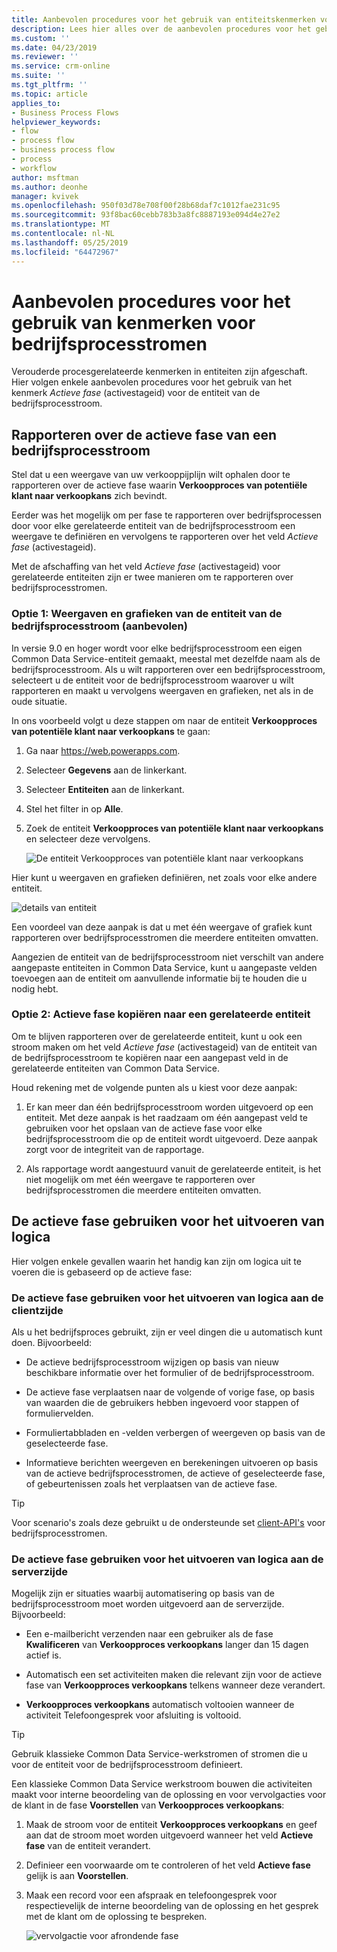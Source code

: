 ```yaml
---
title: Aanbevolen procedures voor het gebruik van entiteitskenmerken voor bedrijfsprocesstromen| Microsoft Docs
description: Lees hier alles over de aanbevolen procedures voor het gebruik van entiteitskenmerken voor bedrijfsprocesstromen.
ms.custom: ''
ms.date: 04/23/2019
ms.reviewer: ''
ms.service: crm-online
ms.suite: ''
ms.tgt_pltfrm: ''
ms.topic: article
applies_to:
- Business Process Flows
helpviewer_keywords:
- flow
- process flow
- business process flow
- process
- workflow
author: msftman
ms.author: deonhe
manager: kvivek
ms.openlocfilehash: 950f03d78e708f00f28b68daf7c1012fae231c95
ms.sourcegitcommit: 93f8bac60cebb783b3a8fc8887193e094d4e27e2
ms.translationtype: MT
ms.contentlocale: nl-NL
ms.lasthandoff: 05/25/2019
ms.locfileid: "64472967"
---
```

# <a name="best-practices-in-using-business-process-flow-attributes"></a>Aanbevolen procedures voor het gebruik van kenmerken voor bedrijfsprocesstromen


Verouderde procesgerelateerde kenmerken in entiteiten zijn afgeschaft. Hier volgen enkele aanbevolen procedures voor het gebruik van het kenmerk *Actieve fase* (activestageid) voor de entiteit van de bedrijfsprocesstroom. 

## <a name="reporting-on-the-active-stage-of-a-business-process-flow"></a>Rapporteren over de actieve fase van een bedrijfsprocesstroom

Stel dat u een weergave van uw verkooppijplijn wilt ophalen door te rapporteren over de actieve fase waarin **Verkoopproces van potentiële klant naar verkoopkans** zich bevindt.

Eerder was het mogelijk om per fase te rapporteren over bedrijfsprocessen door voor elke gerelateerde entiteit van de bedrijfsprocesstroom een weergave te definiëren en vervolgens te rapporteren over het veld *Actieve fase* (activestageid).

Met de afschaffing van het veld *Actieve fase* (activestageid) voor gerelateerde entiteiten zijn er twee manieren om te rapporteren over bedrijfsprocesstromen.

### <a name="option-1-views-and-charts-on-business-process-flow-entity-recommended"></a>Optie 1: Weergaven en grafieken van de entiteit van de bedrijfsprocesstroom **(aanbevolen)**

In versie 9.0 en hoger wordt voor elke bedrijfsprocesstroom een eigen Common Data Service-entiteit gemaakt, meestal met dezelfde naam als de bedrijfsprocesstroom. Als u wilt rapporteren over een bedrijfsprocesstroom, selecteert u de entiteit voor de bedrijfsprocesstroom waarover u wilt rapporteren en maakt u vervolgens weergaven en grafieken, net als in de oude situatie.

In ons voorbeeld volgt u deze stappen om naar de entiteit **Verkoopproces van potentiële klant naar verkoopkans** te gaan:
1. Ga naar https://web.powerapps.com.
1. Selecteer **Gegevens** aan de linkerkant.
1. Selecteer **Entiteiten** aan de linkerkant.
1. Stel het filter in op **Alle**.
1. Zoek de entiteit **Verkoopproces van potentiële klant naar verkoopkans** en selecteer deze vervolgens.

   ![De entiteit Verkoopproces van potentiële klant naar verkoopkans](media/best-practices-entity-attributes/lead-opportunity-process.png)

Hier kunt u weergaven en grafieken definiëren, net zoals voor elke andere entiteit.

![details van entiteit](media/best-practices-entity-attributes/lead-to-opportunity-sales-process-details.png)

Een voordeel van deze aanpak is dat u met één weergave of grafiek kunt rapporteren over bedrijfsprocesstromen die meerdere entiteiten omvatten.

Aangezien de entiteit van de bedrijfsprocesstroom niet verschilt van andere aangepaste entiteiten in Common Data Service, kunt u aangepaste velden toevoegen aan de entiteit om aanvullende informatie bij te houden die u nodig hebt.

### <a name="option-2-copy-active-stage-to-a-related-entity"></a>Optie 2: Actieve fase kopiëren naar een gerelateerde entiteit

Om te blijven rapporteren over de gerelateerde entiteit, kunt u ook een stroom maken om het veld *Actieve fase* (activestageid) van de entiteit van de bedrijfsprocesstroom te kopiëren naar een aangepast veld in de gerelateerde entiteiten van Common Data Service.

Houd rekening met de volgende punten als u kiest voor deze aanpak:

1.  Er kan meer dan één bedrijfsprocesstroom worden uitgevoerd op een entiteit. Met deze aanpak is het raadzaam om één aangepast veld te gebruiken voor het opslaan van de actieve fase voor elke bedrijfsprocesstroom die op de entiteit wordt uitgevoerd. Deze aanpak zorgt voor de integriteit van de rapportage.

1.  Als rapportage wordt aangestuurd vanuit de gerelateerde entiteit, is het niet mogelijk om met één weergave te rapporteren over bedrijfsprocesstromen die meerdere entiteiten omvatten.

## <a name="using-the-active-stage-to-run-logic"></a>De actieve fase gebruiken voor het uitvoeren van logica

Hier volgen enkele gevallen waarin het handig kan zijn om logica uit te voeren die is gebaseerd op de actieve fase:

### <a name="using-the-active-stage-to-run-client-side-logic"></a>De actieve fase gebruiken voor het uitvoeren van logica aan de clientzijde

Als u het bedrijfsproces gebruikt, zijn er veel dingen die u automatisch kunt doen. Bijvoorbeeld:

-   De actieve bedrijfsprocesstroom wijzigen op basis van nieuw beschikbare informatie over het formulier of de bedrijfsprocesstroom.

-   De actieve fase verplaatsen naar de volgende of vorige fase, op basis van waarden die de gebruikers hebben ingevoerd voor stappen of formuliervelden.

-   Formuliertabbladen en -velden verbergen of weergeven op basis van de geselecteerde fase.

-   Informatieve berichten weergeven en berekeningen uitvoeren op basis van de actieve bedrijfsprocesstromen, de actieve of geselecteerde fase, of gebeurtenissen zoals het verplaatsen van de actieve fase.

> [!TIP]
> Voor scenario's zoals deze gebruikt u de ondersteunde set [client-API's](https://docs.microsoft.com/dynamics365/customer-engagement/developer/clientapi/reference/formcontext-data-process) voor bedrijfsprocesstromen.
>

### <a name="using-the-active-stage-to-run-server-side-logic"></a>De actieve fase gebruiken voor het uitvoeren van logica aan de serverzijde

Mogelijk zijn er situaties waarbij automatisering op basis van de bedrijfsprocesstroom moet worden uitgevoerd aan de serverzijde. Bijvoorbeeld:

-   Een e-mailbericht verzenden naar een gebruiker als de fase **Kwalificeren** van **Verkoopproces verkoopkans** langer dan 15 dagen actief is.

-   Automatisch een set activiteiten maken die relevant zijn voor de actieve fase van **Verkoopproces verkoopkans** telkens wanneer deze verandert.

-   **Verkoopproces verkoopkans** automatisch voltooien wanneer de activiteit Telefoongesprek voor afsluiting is voltooid.

> [!TIP]
> Gebruik klassieke Common Data Service-werkstromen of stromen die u voor de entiteit voor de bedrijfsprocesstroom definieert.
> 

Een klassieke Common Data Service werkstroom bouwen die activiteiten maakt voor interne beoordeling van de oplossing en voor vervolgacties voor de klant in de fase **Voorstellen** van **Verkoopproces verkoopkans**:

1. Maak de stroom voor de entiteit **Verkoopproces verkoopkans** en geef aan dat de stroom moet worden uitgevoerd wanneer het veld **Actieve fase** van de entiteit verandert. 
1. Definieer een voorwaarde om te controleren of het veld **Actieve fase** gelijk is aan **Voorstellen**. 
1. Maak een record voor een afspraak en telefoongesprek voor respectievelijk de interne beoordeling van de oplossing en het gesprek met de klant om de oplossing te bespreken.

   ![vervolgactie voor afrondende fase](media/best-practices-entity-attributes/close-stage-followup.png)
